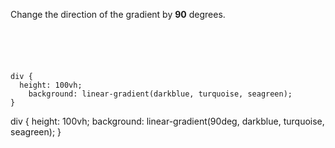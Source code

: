 Change the direction of the gradient by **90** degrees.

<codeblock language="css" type="exercise" testMode="fixedInput">
<code>
<panel language="html">
<div></div>
</panel>
<panel language="css">
div {
  height: 100vh;
	background: linear-gradient(darkblue, turquoise, seagreen);
}
</panel>
</code>

<solution>
div {
  height: 100vh;
	background: linear-gradient(90deg, darkblue, turquoise, seagreen);
}
</solution>
</codeblock>
